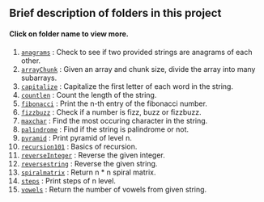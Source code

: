 ## Brief description of folders in this project
#### Click on folder name to view more.

1. [```anagrams```](anagrams/index.js) :  Check to see if two provided strings are anagrams of each other.
1. [```arrayChunk```](arrayChunk/index.js) : Given an array and chunk size, divide the array into many subarrays.
1. [```capitalize```](capitalize/index.js) : Capitalize the first letter of each word in the string.
1. [```countlen```](countlen/index.js) : Count the length of the string.
1. [```fibonacci```](fibonacci/index.js) : Print the n-th entry of the fibonacci number.
1. [```fizzbuzz```](fizzbuzz/index.js) : Check if a number is fizz, buzz or fizzbuzz.
1. [```maxchar```](maxchar/index.js) : Find the most occuring character in the string.
1. [```palindrome```](palindrome/index.js) : Find if the string is palindrome or not.
1. [```pyramid```](pyramid/index.js) : Print pyramid of level n.
1. [```recursion101```](recursion101/index.js) : Basics of recursion.
1. [```reverseInteger```](reverseInteger/index.js) : Reverse the given integer.
1. [```reversestring```](reversestring/index.js) : Reverse the given string.
1. [```spiralmatrix```](spiralmatrix/index.js) :  Return n * n spiral matrix.
1. [```steps```](steps/index.js) : Print steps of n level.
1. [```vowels```](vowels/index.js) : Return the number of vowels from given string.
